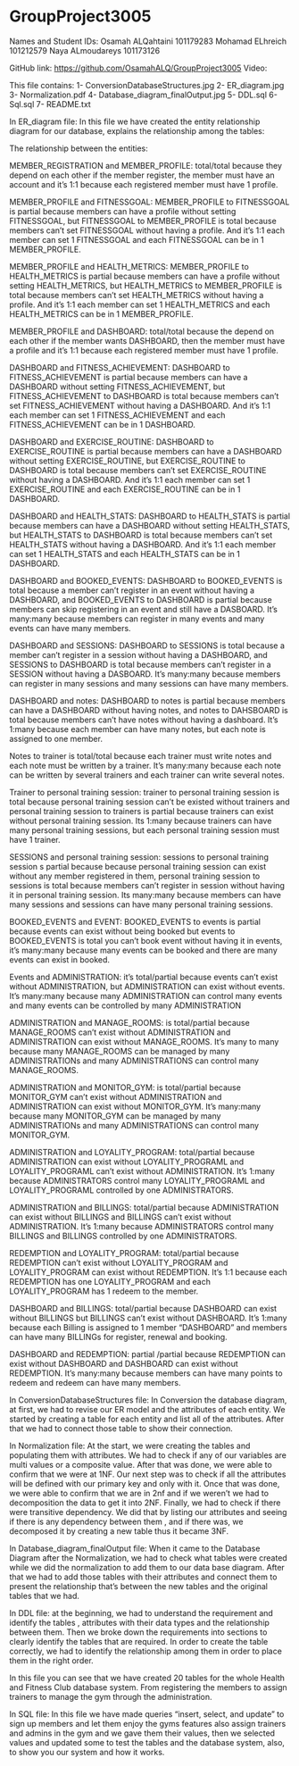 # GroupProject3005

Names and Student IDs:
Osamah ALQahtaini 101179283
Mohamad ELhreich 101212579
Naya ALmoudareys 101173126




GitHub link: https://github.com/OsamahALQ/GroupProject3005
Video: 




This file contains:
1- ConversionDatabaseStructures.jpg
2- ER_diagram.jpg
3- Normalization.pdf
4- Database_diagram_finalOutput.jpg
5- DDL.sql
6- Sql.sql
7- README.txt




In ER_diagram file:
In this file we have created the entity relationship diagram for our database, explains the relationship among the tables:

The relationship between the entities:

MEMBER_REGISTRATION and MEMBER_PROFILE: total/total because they depend on each other if the member register, the member must have an account and it’s 1:1 because each registered member must have 1 profile.

MEMBER_PROFILE and FITNESSGOAL: MEMBER_PROFILE to FITNESSGOAL is partial because members can have a profile without setting FITNESSGOAL, but FITNESSGOAL to MEMBER_PROFILE is total because members can’t set FITNESSGOAL without having a profile. And it’s 1:1 each member can set 1 FITNESSGOAL and each FITNESSGOAL can be in 1 MEMBER_PROFILE.

MEMBER_PROFILE and HEALTH_METRICS: MEMBER_PROFILE to HEALTH_METRICS is partial because members can have a profile without setting HEALTH_METRICS, but HEALTH_METRICS to MEMBER_PROFILE is total because members can’t set HEALTH_METRICS without having a profile. And it’s 1:1 each member can set 1 HEALTH_METRICS and each HEALTH_METRICS can be in 1 MEMBER_PROFILE.


MEMBER_PROFILE and DASHBOARD: total/total because the depend on each other if the member wants DASHBOARD, then the member must have a profile and it’s 1:1 because each registered member must have 1 profile.

DASHBOARD and FITNESS_ACHIEVEMENT: DASHBOARD to FITNESS_ACHIEVEMENT is partial because members can have a DASHBOARD without setting FITNESS_ACHIEVEMENT, but FITNESS_ACHIEVEMENT to DASHBOARD is total because members can’t set FITNESS_ACHIEVEMENT without having a DASHBOARD. And it’s 1:1 each member can set 1 FITNESS_ACHIEVEMENT and each FITNESS_ACHIEVEMENT can be in 1 DASHBOARD.

DASHBOARD and EXERCISE_ROUTINE: DASHBOARD to EXERCISE_ROUTINE is partial because members can have a DASHBOARD without setting EXERCISE_ROUTINE, but EXERCISE_ROUTINE to DASHBOARD is total because members can’t set EXERCISE_ROUTINE without having a DASHBOARD. And it’s 1:1 each member can set 1 EXERCISE_ROUTINE and each EXERCISE_ROUTINE can be in 1 DASHBOARD.

DASHBOARD and HEALTH_STATS: DASHBOARD to HEALTH_STATS is partial because members can have a DASHBOARD without setting HEALTH_STATS, but HEALTH_STATS to DASHBOARD is total because members can’t set HEALTH_STATS without having a DASHBOARD. And it’s 1:1 each member can set 1 HEALTH_STATS and each HEALTH_STATS can be in 1 DASHBOARD.

DASHBOARD and BOOKED_EVENTS: DASHBOARD to BOOKED_EVENTS is total because a member can’t register in an event without having a DASHBOARD, and BOOKED_EVENTS to DASHBOARD is partial because members can skip registering in an event and still have a DASBOARD. It’s many:many because members can register in many events and many events can have many members.

DASHBOARD and SESSIONS: DASHBOARD to SESSIONS is total because a member can’t register in a session without having a DASHBOARD, and SESSIONS to DASHBOARD is total because members can’t register in a SESSION without having a DASBOARD. It’s many:many because members can register in many sessions and many sessions can have many members.

DASHBOARD and notes: DASHBOARD to notes is partial because members can have a DASHBOARD without having notes, and notes to DAHSBOARD is total because members can’t have notes without having a dashboard. It’s 1:many because each member can have many notes, but each note is assigned to one member.

Notes to trainer is total/total because each trainer must write notes and each note must be written by a trainer. It’s many:many because each note can be written by several trainers and each trainer can write several notes.

Trainer to personal training session: trainer to personal training session is total because personal training session can’t be existed without trainers and personal training session to trainers is partial because trainers can exist without personal training session. Its 1:many because trainers can have many personal training sessions, but each personal training session must have 1 trainer.

SESSIONS and personal training session: sessions to personal training session s partial because because personal training session can exist without any member registered in them, personal training session to sessions is total because members can’t register in session without having it in personal training session.  Its many:many because members can have many sessions and sessions can have many personal training sessions.

BOOKED_EVENTS and EVENT: BOOKED_EVENTS to events is partial because events can exist without being booked but events to BOOKED_EVENTS is total you can’t book event without having it in events, it’s many:many because many events can be booked and there are many events can exist in booked. 

Events and ADMINISTRATION: it’s total/partial because events can’t exist without ADMINISTRATION, but ADMINISTRATION can exist without events. It’s many:many because many ADMINISTRATION can control many events and many events can be controlled by many ADMINISTRATION

ADMINISTRATION and MANAGE_ROOMS: is total/partial because MANAGE_ROOMS can’t exist without ADMINISTRATION and ADMINISTRATION can exist without MANAGE_ROOMS. It’s many to many because many MANAGE_ROOMS can be managed by many ADMINISTRATIONs and many ADMINISTRATIONS can control many MANAGE_ROOMS.

ADMINISTRATION and MONITOR_GYM: is total/partial because MONITOR_GYM can’t exist without ADMINISTRATION and ADMINISTRATION can exist without MONITOR_GYM. It’s many:many because many MONITOR_GYM can be managed by many ADMINISTRATIONs and many ADMINISTRATIONS can control many MONITOR_GYM.

ADMINISTRATION and LOYALITY_PROGRAM: total/partial because ADMINISTRATION can exist without LOYALITY_PROGRAML and LOYALITY_PROGRAML can’t exist without ADMINISTRATION. It’s 1:many because ADMINISTRATORS control many LOYALITY_PROGRAML and LOYALITY_PROGRAML controlled by one ADMINISTRATORS.

ADMINISTRATION and BILLINGS: total/partial because ADMINISTRATION can exist without BILLINGS and BILLINGS can’t exist without ADMINISTRATION. It’s 1:many because ADMINISTRATORS control many BILLINGS and BILLINGS controlled by one ADMINISTRATORS.

REDEMPTION and LOYALITY_PROGRAM: total/partial because REDEMPTION can’t exist without LOYALITY_PROGRAM and LOYALITY_PROGRAM can exist without REDEMPTION. It’s 1:1 because each REDEMPTION has one LOYALITY_PROGRAM and each LOYALITY_PROGRAM has 1 redeem to the member.

DASHBOARD and BILLINGS: total/partial because DASHBOARD can exist without BILLINGS but BILLINGS can’t exist without DASHBOARD. It’s 1:many because each Billing is assigned to 1 member “DASHBOARD” and members can have many BILLINGs for register, renewal and booking. 

DASHBOARD and REDEMPTION: partial /partial because REDEMPTION can exist without DASHBOARD and DASHBOARD can exist without REDEMPTION. It’s many:many because members can have many points to redeem and redeem can have many members. 




In ConversionDatabaseStructures file:
In Conversion the database diagram, at first, we had to revise our ER model and the attributes of each entity. We started by creating a table for each entity and list all of the attributes. After that we had to connect those table to show their connection.




In Normalization file:
At the start, we were creating the tables and populating them with attributes. We had to check if any of our variables are multi values or a composite value. After that was done, we were able to confirm that we were at 1NF. Our next step was to check if all the attributes will be defined with our primary key and only with it. Once that was done, we were able to confirm that we are in 2nf and if we weren’t we had to decomposition the data to get it into 2NF. Finally, we had to check if there were transitive dependency. We did that by listing our attributes and seeing if there is any dependency between them , and if there was, we decomposed it by creating a new table  thus it became 3NF.




In Database_diagram_finalOutput file:
When it came to the Database Diagram after the Normalization, we had to check what tables were created while we did the normalization to add them to our data base diagram. After that we had to add those tables with their attributes and connect them to present the relationship that’s between the new tables and the original tables that we had.




In DDL file:
at the beginning, we had to understand the requirement and identify the tables , attributes with their data types and the relationship between them. Then we broke down the requirements into sections to clearly identify the tables that are required. In order to create the table correctly, we had to identify the relationship among them in order to place them in the right order. 

In this file you can see that we have created 20 tables for the whole Health and Fitness Club database system. From registering the members to assign trainers to manage the gym through the administration.




In SQL file:
In this file we have made queries “insert, select, and update” to sign up members and let them enjoy the gyms features also assign trainers and admins in the gym and we gave them their values, then we selected values and updated some to test the tables and the database system, also, to show you our system and how it works.
